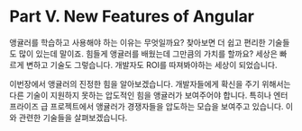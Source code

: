 # Part Ⅴ. New Features of Angular

앵귤러를 학습하고 사용해야 하는 이유는 무엇일까요? 찾아보면 더 쉽고 편리한 기술들도 많이 있는데 말이죠. 힘들게 앵귤러를 배웠는데 그만큼의 가치를 할까요? 세상은 빠르게 변하고 기술도 그렇습니다. 개발자도 ROI를 따져봐야하는 세상이 되었습니다.

이번장에서 앵귤러의 진정한 힘을 알아보겠습니다. 개발자들에게 확신을 주기 위해서는 다른 기술이 지원하지 못하는 압도적인 힘을 앵귤러가 보여주어야 합니다. 특히나 엔터프라이즈 급 프로젝트에서 앵귤러가 경쟁자들을 압도하는 모습을 보여주고 있습니다. 이와 관련한 기술들을 살펴보겠습니다.


